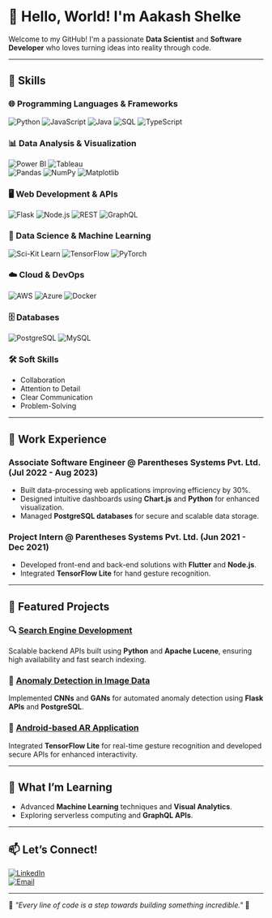 # 👋 Hello, World! I'm Aakash Shelke  

Welcome to my GitHub! I'm a passionate **Data Scientist** and **Software Developer** who loves turning ideas into reality through code.  

---

## 🚀 Skills  

### 🌐 Programming Languages & Frameworks  
![Python](https://img.shields.io/badge/Python-3776AB?style=for-the-badge&logo=python&logoColor=white)
![JavaScript](https://img.shields.io/badge/JavaScript-F7DF1E?style=for-the-badge&logo=javascript&logoColor=black)
![Java](https://img.shields.io/badge/Java-007396?style=for-the-badge&logo=java&logoColor=white)
![SQL](https://img.shields.io/badge/SQL-003B57?style=for-the-badge&logo=postgresql&logoColor=white)
![TypeScript](https://img.shields.io/badge/TypeScript-3178C6?style=for-the-badge&logo=typescript&logoColor=white)  

### 📊 Data Analysis & Visualization  
![Power BI](https://img.shields.io/badge/Power_BI-F2C811?style=for-the-badge&logo=powerbi&logoColor=black)
![Tableau](https://img.shields.io/badge/Tableau-E97627?style=for-the-badge&logo=tableau&logoColor=white)  
![Pandas](https://img.shields.io/badge/Pandas-150458?style=for-the-badge&logo=pandas&logoColor=white)
![NumPy](https://img.shields.io/badge/NumPy-013243?style=for-the-badge&logo=numpy&logoColor=white)
![Matplotlib](https://img.shields.io/badge/Matplotlib-007ACC?style=for-the-badge&logo=python&logoColor=white)

### 🖥️ Web Development & APIs  
![Flask](https://img.shields.io/badge/Flask-000000?style=for-the-badge&logo=flask&logoColor=white)
![Node.js](https://img.shields.io/badge/Node.js-339933?style=for-the-badge&logo=nodedotjs&logoColor=white)
![REST](https://img.shields.io/badge/REST-02569B?style=for-the-badge&logo=api&logoColor=white)
![GraphQL](https://img.shields.io/badge/GraphQL-E10098?style=for-the-badge&logo=graphql&logoColor=white)

### 🤖 Data Science & Machine Learning  
![Sci-Kit Learn](https://img.shields.io/badge/Sci--Kit_Learn-F7931E?style=for-the-badge&logo=scikit-learn&logoColor=white)
![TensorFlow](https://img.shields.io/badge/TensorFlow-FF6F00?style=for-the-badge&logo=tensorflow&logoColor=white)
![PyTorch](https://img.shields.io/badge/PyTorch-EE4C2C?style=for-the-badge&logo=pytorch&logoColor=white)

### ☁️ Cloud & DevOps  
![AWS](https://img.shields.io/badge/AWS-232F3E?style=for-the-badge&logo=amazonaws&logoColor=white)
![Azure](https://img.shields.io/badge/Azure-0078D4?style=for-the-badge&logo=microsoftazure&logoColor=white)
![Docker](https://img.shields.io/badge/Docker-2496ED?style=for-the-badge&logo=docker&logoColor=white)

### 🗄️ Databases  
![PostgreSQL](https://img.shields.io/badge/PostgreSQL-316192?style=for-the-badge&logo=postgresql&logoColor=white)
![MySQL](https://img.shields.io/badge/MySQL-4479A1?style=for-the-badge&logo=mysql&logoColor=white)

### 🛠️ Soft Skills  
- Collaboration  
- Attention to Detail  
- Clear Communication  
- Problem-Solving  

---

## 💼 Work Experience  

### **Associate Software Engineer @ Parentheses Systems Pvt. Ltd.** (Jul 2022 - Aug 2023)  
- Built data-processing web applications improving efficiency by 30%.  
- Designed intuitive dashboards using **Chart.js** and **Python** for enhanced visualization.  
- Managed **PostgreSQL databases** for secure and scalable data storage.  

### **Project Intern @ Parentheses Systems Pvt. Ltd.** (Jun 2021 - Dec 2021)  
- Developed front-end and back-end solutions with **Flutter** and **Node.js**.  
- Integrated **TensorFlow Lite** for hand gesture recognition.  

---

## 📂 Featured Projects  

### 🔍 [Search Engine Development](https://github.com/aakashshelke/Search-Engine)  
Scalable backend APIs built using **Python** and **Apache Lucene**, ensuring high availability and fast search indexing.

### 🤖 [Anomaly Detection in Image Data](https://colab.research.google.com/drive/12IcnURp8MFwcWp9genUzrZTBUXgnK_qF)  
Implemented **CNNs** and **GANs** for automated anomaly detection using **Flask APIs** and **PostgreSQL**.  

### 🌟 [Android-based AR Application](https://github.com/your-repo-link)  
Integrated **TensorFlow Lite** for real-time gesture recognition and developed secure APIs for enhanced interactivity.  

---

## 🌱 What I’m Learning  
- Advanced **Machine Learning** techniques and **Visual Analytics**.  
- Exploring serverless computing and **GraphQL APIs**.  

---

## 📫 Let’s Connect!  
[![LinkedIn](https://img.shields.io/badge/LinkedIn-0A66C2?style=for-the-badge&logo=linkedin&logoColor=white)](https://www.linkedin.com/in/aakash-shelke-2883b8176/)  
[![Email](https://img.shields.io/badge/Email-D14836?style=for-the-badge&logo=gmail&logoColor=white)](mailto:shelke.aakash2000@gmail.com)

---

🌟 *"Every line of code is a step towards building something incredible."* 🌟
